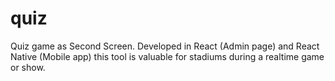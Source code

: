 # quiz

Quiz game as Second Screen. Developed in React (Admin page) and React Native (Mobile app) this tool is valuable for stadiums during a realtime game or show.
